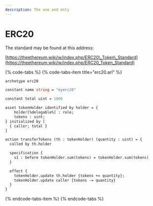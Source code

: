 ```yaml
---
description: The one and only
---
```


# ERC20

The standard may be found at this address:

[https://theethereum.wiki/w/index.php/ERC20\_Token\_Standard](https://theethereum.wiki/w/index.php/ERC20_Token_Standard)

{% code-tabs %}
{% code-tabs-item title="erc20.arl" %}
```ocaml
archetype erc20

constant name string = "myerc20"

constant total uint = 1000

asset tokenHolder identified by holder = {
    holder[%delegable%] : role;
    tokens : uint;
} initialized by [
  { caller; total }
]

action transferTokens (th : tokenHolder) (quantity : uint) = {
  called by th.holder

  specification {
    s1 : before tokenHolder.sum(tokens) = tokenHolder.sum(tokens)
  }

  effect {
    tokenHolder.update th.holder {tokens += quantity};
    tokenHolder.update caller {tokens -= quantity}
  }
}
```
{% endcode-tabs-item %}
{% endcode-tabs %}


